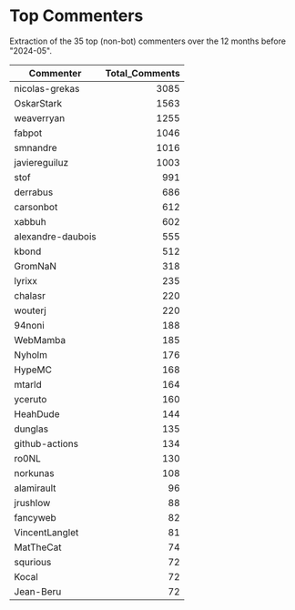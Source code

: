 # Top Commenters

Extraction of the 35 top (non-bot) commenters 
over the 12 months before "2024-05".


| Commenter         | Total_Comments |
| ----------------- | -------------: |
| nicolas-grekas    |           3085 |
| OskarStark        |           1563 |
| weaverryan        |           1255 |
| fabpot            |           1046 |
| smnandre          |           1016 |
| javiereguiluz     |           1003 |
| stof              |            991 |
| derrabus          |            686 |
| carsonbot         |            612 |
| xabbuh            |            602 |
| alexandre-daubois |            555 |
| kbond             |            512 |
| GromNaN           |            318 |
| lyrixx            |            235 |
| chalasr           |            220 |
| wouterj           |            220 |
| 94noni            |            188 |
| WebMamba          |            185 |
| Nyholm            |            176 |
| HypeMC            |            168 |
| mtarld            |            164 |
| yceruto           |            160 |
| HeahDude          |            144 |
| dunglas           |            135 |
| github-actions    |            134 |
| ro0NL             |            130 |
| norkunas          |            108 |
| alamirault        |             96 |
| jrushlow          |             88 |
| fancyweb          |             82 |
| VincentLanglet    |             81 |
| MatTheCat         |             74 |
| squrious          |             72 |
| Kocal             |             72 |
| Jean-Beru         |             72 |
